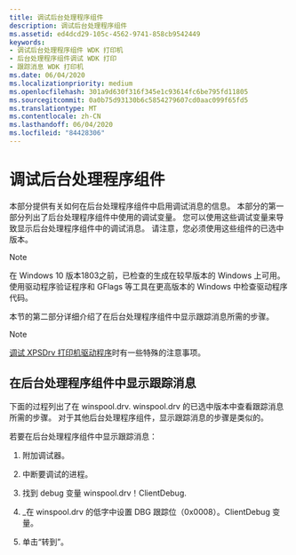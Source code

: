 ```yaml
---
title: 调试后台处理程序组件
description: 调试后台处理程序组件
ms.assetid: ed4dcd29-105c-4562-9741-858cb9542449
keywords:
- 调试后台处理程序组件 WDK 打印机
- 后台处理程序组件调试 WDK 打印
- 跟踪消息 WDK 打印机
ms.date: 06/04/2020
ms.localizationpriority: medium
ms.openlocfilehash: 301a9d630f316f345e1c93614fc6be795fd11805
ms.sourcegitcommit: 0a0b75d93130b6c5854279607cd0aac099f65fd5
ms.translationtype: MT
ms.contentlocale: zh-CN
ms.lasthandoff: 06/04/2020
ms.locfileid: "84428306"
---
```

# <a name="debugging-spooler-components"></a>调试后台处理程序组件

本部分提供有关如何在后台处理程序组件中启用调试消息的信息。 本部分的第一部分列出了后台处理程序组件中使用的调试变量。 您可以使用这些调试变量来导致显示后台处理程序组件中的调试消息。 请注意，您必须使用这些组件的已选中版本。

> [!NOTE]
> 在 Windows 10 版本1803之前，已检查的生成在较早版本的 Windows 上可用。
> 使用驱动程序验证程序和 GFlags 等工具在更高版本的 Windows 中检查驱动程序代码。

本节的第二部分详细介绍了在后台处理程序组件中显示跟踪消息所需的步骤。

> [!NOTE]
> [调试 XPSDrv 打印机驱动程序](debugging-xpsdrv-printer-drivers.md)时有一些特殊的注意事项。

## <a name="displaying-trace-messages-in-a-spooler-component"></a>在后台处理程序组件中显示跟踪消息

下面的过程列出了在 winspool.drv. winspool.drv 的已选中版本中查看跟踪消息所需的步骤。 对于其他后台处理程序组件，显示跟踪消息的步骤是类似的。

若要在后台处理程序组件中显示跟踪消息：

1. 附加调试器。

1. 中断要调试的进程。

1. 找到 debug 变量 winspool.drv！ClientDebug.

1. \_在 winspool.drv 的低字中设置 DBG 跟踪位（0x0008）。ClientDebug 变量。

1. 单击“转到”。
